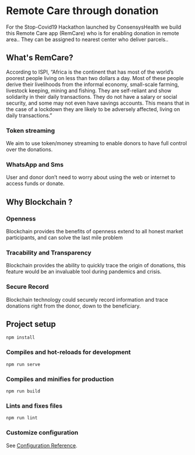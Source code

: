 # Remote Care through donation
For the Stop-Covid19 Hackathon launched by ConsensysHealth we build this Remote Care app (RemCare) who is for enabling donation in remote area.. They can be assigned to nearest center who deliver parcels..

## What's RemCare?
According to ISPI, “Africa is the continent that has most of the world’s poorest people living on less than two dollars a day. Most of these people derive their livelihoods from the informal economy, small-scale farming, livestock keeping, mining and fishing. They are self-reliant and show solidarity in their daily transactions. They do not have a salary or social security, and some may not even have savings accounts. This means that in the case of a lockdown they are likely to be adversely affected, living on daily transactions.”

### Token streaming
We aim to use token/money streaming to enable donors to have full control over the donations.

### WhatsApp and Sms
User and donor don’t need to worry about using the web or internet to access funds or donate.

## Why Blockchain ?

### Openness
Blockchain provides the benefits of openness extend to all honest market participants, and can solve the last mile problem

### Tracability and Transparency
Blockchain provides the ability to quickly trace the origin of donations, this feature  would be an invaluable tool during pandemics and crisis.

### Secure Record
Blockchain technology could securely record information and trace donations right from the donor, down to the beneficiary.

## Project setup
```
npm install
```

### Compiles and hot-reloads for development
```
npm run serve
```

### Compiles and minifies for production
```
npm run build
```

### Lints and fixes files
```
npm run lint
```

### Customize configuration
See [Configuration Reference](https://cli.vuejs.org/config/).
